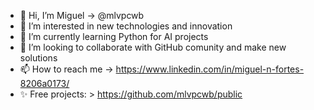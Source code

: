- 👋 Hi, I’m Miguel -> @mlvpcwb
- 👀 I’m interested in new technologies and innovation
- 🌱 I’m currently learning Python for AI projects
- 💞️ I’m looking to collaborate with GitHub comunity and make new solutions
- 📫 How to reach me -> https://www.linkedin.com/in/miguel-n-fortes-8206a0173/ 
- ✨ Free projects: > https://github.com/mlvpcwb/public

<!---
mlvpcwb/mlvpcwb is a ✨ special ✨ repository because its `README.md` (this file) appears on your GitHub profile.
You can click the Preview link to take a look at your changes.
--->
